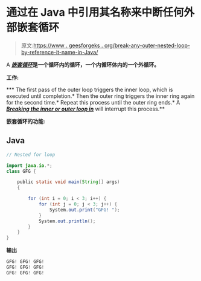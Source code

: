 # 通过在 Java 中引用其名称来中断任何外部嵌套循环

> 原文:[https://www . geesforgeks . org/break-any-outer-nested-loop-by-reference-it-name-in-Java/](https://www.geeksforgeeks.org/break-any-outer-nested-loop-by-referencing-its-name-in-java/)

A [***嵌套循环***](https://www.geeksforgeeks.org/java-nested-loops-with-examples/)**是一个循环内的循环，一个内循环体内的一个外循环。**

****工作:****

***   The first pass of the outer loop triggers the inner loop, which is executed until completion.*   Then the outer ring triggers the inner ring again for the second time.*   Repeat this process until the outer ring ends.*   A [***Breaking the inner or outer loop in***](https://www.geeksforgeeks.org/break-statement-in-java/) will interrupt this process.**

****嵌套循环的功能:****

## **Java**

```java
// Nested for loop

import java.io.*;
class GFG {

    public static void main(String[] args)
    {

        for (int i = 0; i < 3; i++) {
            for (int j = 0; j < 3; j++) {
                System.out.print("GFG! ");
            }
            System.out.println();
        }
    }
}
```

****输出****

```java
GFG! GFG! GFG! 
GFG! GFG! GFG! 
GFG! GFG! GFG! 
```